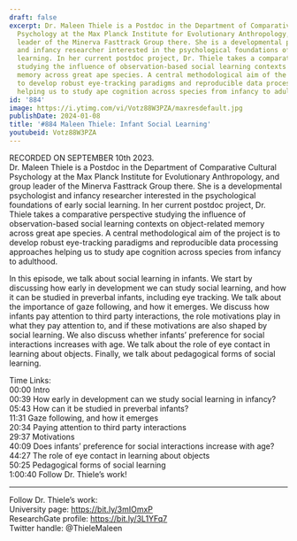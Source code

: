 ```yaml
---
draft: false
excerpt: Dr. Maleen Thiele is a Postdoc in the Department of Comparative Cultural
  Psychology at the Max Planck Institute for Evolutionary Anthropology, and group
  leader of the Minerva Fasttrack Group there. She is a developmental psychologist
  and infancy researcher interested in the psychological foundations of early social
  learning. In her current postdoc project, Dr. Thiele takes a comparative perspective
  studying the influence of observation-based social learning contexts on object-related
  memory across great ape species. A central methodological aim of the project is
  to develop robust eye-tracking paradigms and reproducible data processing approaches
  helping us to study ape cognition across species from infancy to adulthood.
id: '884'
image: https://i.ytimg.com/vi/Votz88W3PZA/maxresdefault.jpg
publishDate: 2024-01-08
title: '#884 Maleen Thiele: Infant Social Learning'
youtubeid: Votz88W3PZA
---
```

<div class="timelinks">

RECORDED ON SEPTEMBER 10th 2023.  
Dr. Maleen Thiele is a Postdoc in the Department of Comparative Cultural Psychology at the Max Planck Institute for Evolutionary Anthropology, and group leader of the Minerva Fasttrack Group there. She is a developmental psychologist and infancy researcher interested in the psychological foundations of early social learning. In her current postdoc project, Dr. Thiele takes a comparative perspective studying the influence of observation-based social learning contexts on object-related memory across great ape species. A central methodological aim of the project is to develop robust eye-tracking paradigms and reproducible data processing approaches helping us to study ape cognition across species from infancy to adulthood.

In this episode, we talk about social learning in infants. We start by discussing how early in development we can study social learning, and how it can be studied in preverbal infants, including eye tracking. We talk about the importance of gaze following, and how it emerges. We discuss how infants pay attention to third party interactions, the role motivations play in what they pay attention to, and if these motivations are also shaped by social learning. We also discuss whether infants’ preference for social interactions increases with age. We talk about the role of eye contact in learning about objects. Finally, we talk about pedagogical forms of social learning.

Time Links:  
<time>00:00</time> Intro  
<time>00:39</time> How early in development can we study social learning in infancy?  
<time>05:43</time> How can it be studied in preverbal infants?  
<time>11:31</time> Gaze following, and how it emerges  
<time>20:34</time> Paying attention to third party interactions  
<time>29:37</time> Motivations  
<time>40:09</time> Does infants’ preference for social interactions increase with age?  
<time>44:27</time> The role of eye contact in learning about objects  
<time>50:25</time> Pedagogical forms of social learning  
<time>1:00:40</time> Follow Dr. Thiele’s work!

---

Follow Dr. Thiele’s work:  
University page: https://bit.ly/3mIOmxP  
ResearchGate profile: https://bit.ly/3L1YFq7  
Twitter handle: @ThieleMaleen
</div>

